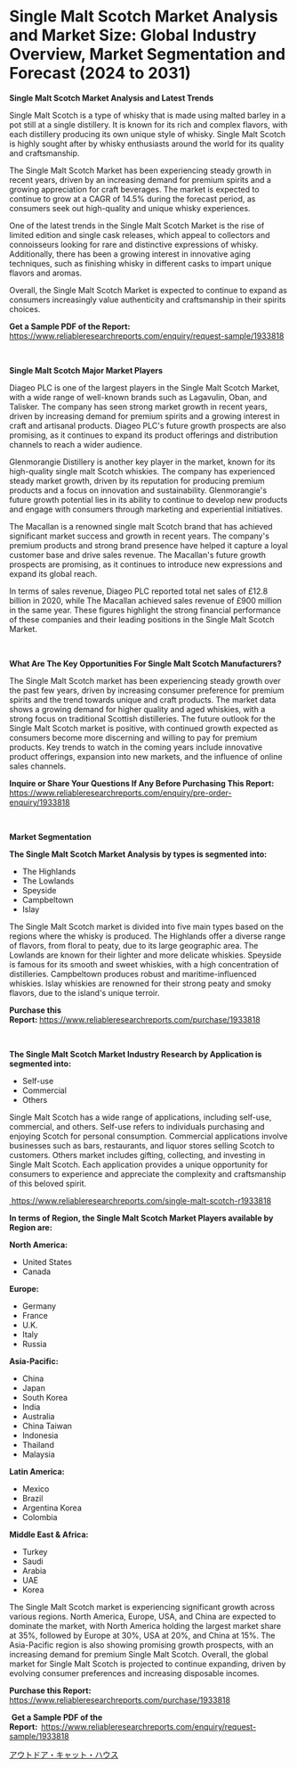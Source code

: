<p><h1>Single Malt Scotch Market Analysis and Market Size: Global Industry Overview, Market Segmentation and Forecast (2024 to 2031)</h1></p><p><strong>Single Malt Scotch Market Analysis and Latest Trends</strong></p>
<p><p>Single Malt Scotch is a type of whisky that is made using malted barley in a pot still at a single distillery. It is known for its rich and complex flavors, with each distillery producing its own unique style of whisky. Single Malt Scotch is highly sought after by whisky enthusiasts around the world for its quality and craftsmanship.</p><p>The Single Malt Scotch Market has been experiencing steady growth in recent years, driven by an increasing demand for premium spirits and a growing appreciation for craft beverages. The market is expected to continue to grow at a CAGR of 14.5% during the forecast period, as consumers seek out high-quality and unique whisky experiences.</p><p>One of the latest trends in the Single Malt Scotch Market is the rise of limited edition and single cask releases, which appeal to collectors and connoisseurs looking for rare and distinctive expressions of whisky. Additionally, there has been a growing interest in innovative aging techniques, such as finishing whisky in different casks to impart unique flavors and aromas.</p><p>Overall, the Single Malt Scotch Market is expected to continue to expand as consumers increasingly value authenticity and craftsmanship in their spirits choices.</p></p>
<p><strong>Get a Sample PDF of the Report:&nbsp;</strong> <a href="https://www.reliableresearchreports.com/enquiry/request-sample/1933818">https://www.reliableresearchreports.com/enquiry/request-sample/1933818</a></p>
<p>&nbsp;</p>
<p><strong>Single Malt Scotch Major Market Players</strong></p>
<p><p>Diageo PLC is one of the largest players in the Single Malt Scotch Market, with a wide range of well-known brands such as Lagavulin, Oban, and Talisker. The company has seen strong market growth in recent years, driven by increasing demand for premium spirits and a growing interest in craft and artisanal products. Diageo PLC's future growth prospects are also promising, as it continues to expand its product offerings and distribution channels to reach a wider audience.</p><p>Glenmorangie Distillery is another key player in the market, known for its high-quality single malt Scotch whiskies. The company has experienced steady market growth, driven by its reputation for producing premium products and a focus on innovation and sustainability. Glenmorangie's future growth potential lies in its ability to continue to develop new products and engage with consumers through marketing and experiential initiatives.</p><p>The Macallan is a renowned single malt Scotch brand that has achieved significant market success and growth in recent years. The company's premium products and strong brand presence have helped it capture a loyal customer base and drive sales revenue. The Macallan's future growth prospects are promising, as it continues to introduce new expressions and expand its global reach.</p><p>In terms of sales revenue, Diageo PLC reported total net sales of £12.8 billion in 2020, while The Macallan achieved sales revenue of £900 million in the same year. These figures highlight the strong financial performance of these companies and their leading positions in the Single Malt Scotch Market.</p></p>
<p>&nbsp;</p>
<p><strong>What Are The Key Opportunities For Single Malt Scotch Manufacturers?</strong></p>
<p><p>The Single Malt Scotch market has been experiencing steady growth over the past few years, driven by increasing consumer preference for premium spirits and the trend towards unique and craft products. The market data shows a growing demand for higher quality and aged whiskies, with a strong focus on traditional Scottish distilleries. The future outlook for the Single Malt Scotch market is positive, with continued growth expected as consumers become more discerning and willing to pay for premium products. Key trends to watch in the coming years include innovative product offerings, expansion into new markets, and the influence of online sales channels.</p></p>
<p><strong>Inquire or Share Your Questions If Any Before Purchasing This Report:</strong> <a href="https://www.reliableresearchreports.com/enquiry/pre-order-enquiry/1933818">https://www.reliableresearchreports.com/enquiry/pre-order-enquiry/1933818</a></p>
<p>&nbsp;</p>
<p><strong>Market Segmentation</strong></p>
<p><strong>The Single Malt Scotch Market Analysis by types is segmented into:</strong></p>
<p><ul><li>The Highlands</li><li>The Lowlands</li><li>Speyside</li><li>Campbeltown</li><li>Islay</li></ul></p>
<p><p>The Single Malt Scotch market is divided into five main types based on the regions where the whisky is produced. The Highlands offer a diverse range of flavors, from floral to peaty, due to its large geographic area. The Lowlands are known for their lighter and more delicate whiskies. Speyside is famous for its smooth and sweet whiskies, with a high concentration of distilleries. Campbeltown produces robust and maritime-influenced whiskies. Islay whiskies are renowned for their strong peaty and smoky flavors, due to the island's unique terroir.</p></p>
<p><strong>Purchase this Report:&nbsp;</strong><a href="https://www.reliableresearchreports.com/purchase/1933818">https://www.reliableresearchreports.com/purchase/1933818</a></p>
<p>&nbsp;</p>
<p><strong>The Single Malt Scotch Market Industry Research by Application is segmented into:</strong></p>
<p><ul><li>Self-use</li><li>Commercial</li><li>Others</li></ul></p>
<p><p>Single Malt Scotch has a wide range of applications, including self-use, commercial, and others. Self-use refers to individuals purchasing and enjoying Scotch for personal consumption. Commercial applications involve businesses such as bars, restaurants, and liquor stores selling Scotch to customers. Others market includes gifting, collecting, and investing in Single Malt Scotch. Each application provides a unique opportunity for consumers to experience and appreciate the complexity and craftsmanship of this beloved spirit.</p></p>
<p><a href="https://www.reliableresearchreports.com/single-malt-scotch-r1933818">&nbsp;https://www.reliableresearchreports.com/single-malt-scotch-r1933818</a></p>
<p><strong>In terms of Region, the Single Malt Scotch Market Players available by Region are:</strong></p>
<p>
    <p> <strong> North America: </strong>
        <ul>
            <li>United States</li>
            <li>Canada</li>
        </ul>
        </p> 
    <p> <strong> Europe: </strong>
        <ul>
            <li>Germany</li>
            <li>France</li>
            <li>U.K.</li>
            <li>Italy</li>
            <li>Russia</li>
        </ul>
        </p> 
    <p> <strong> Asia-Pacific: </strong>
        <ul>
            <li>China</li>
            <li>Japan</li>
            <li>South Korea</li>
            <li>India</li>
            <li>Australia</li>
            <li>China Taiwan</li>
            <li>Indonesia</li>
            <li>Thailand</li>
            <li>Malaysia</li>
        </ul>
        </p> 
    <p> <strong> Latin America: </strong>
        <ul>
            <li>Mexico</li>
            <li>Brazil</li>
            <li>Argentina Korea</li>
            <li>Colombia</li>
        </ul>
        </p> 
    <p> <strong> Middle East & Africa: </strong>
        <ul>
            <li>Turkey</li>
            <li>Saudi</li>
            <li>Arabia</li>
            <li>UAE</li>
            <li>Korea</li>
        </ul>
    </p>
    </p>
<p><p>The Single Malt Scotch market is experiencing significant growth across various regions. North America, Europe, USA, and China are expected to dominate the market, with North America holding the largest market share at 35%, followed by Europe at 30%, USA at 20%, and China at 15%. The Asia-Pacific region is also showing promising growth prospects, with an increasing demand for premium Single Malt Scotch. Overall, the global market for Single Malt Scotch is projected to continue expanding, driven by evolving consumer preferences and increasing disposable incomes.</p></p>
<p><strong>Purchase this Report: </strong><a href="https://www.reliableresearchreports.com/purchase/1933818">https://www.reliableresearchreports.com/purchase/1933818</a></p>
<p>&nbsp;<strong>Get a Sample PDF of the Report:&nbsp;&nbsp;</strong><a href="https://www.reliableresearchreports.com/enquiry/request-sample/1933818">https://www.reliableresearchreports.com/enquiry/request-sample/1933818</a></p>
<p><strong></strong></p>
<p><p><a href="https://github.com/ksxzwxabcuynh011/Market-Research-Report-List-1/blob/main/191781318659.md">アウトドア・キャット・ハウス</a></p></p>